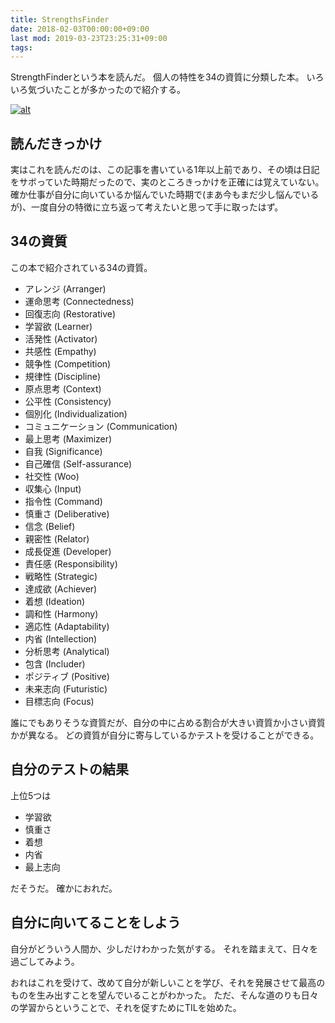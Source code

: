 ```yaml
---
title: StrengthsFinder
date: 2018-02-03T00:00:00+09:00
last mod: 2019-03-23T23:25:31+09:00
tags: 
---
```


StrengthFinderという本を読んだ。
個人の特性を34の資質に分類した本。
いろいろ気づいたことが多かったので紹介する。

[![alt](https://images-na.ssl-images-amazon.com/images/I/71Jdc24HjAL.jpg)](https://www.amazon.co.jp/dp/4532321433)

## 読んだきっかけ

実はこれを読んだのは、この記事を書いている1年以上前であり、その頃は日記をサボっていた時期だったので、実のところきっかけを正確には覚えていない。
確か仕事が自分に向いているか悩んでいた時期で(まあ今もまだ少し悩んでいるが)、一度自分の特徴に立ち返って考えたいと思って手に取ったはず。

## 34の資質

この本で紹介されている34の資質。

* アレンジ (Arranger)
* 運命思考 (Connectedness)
* 回復志向 (Restorative)
* 学習欲 (Learner)
* 活発性 (Activator)
* 共感性 (Empathy)
* 競争性 (Competition)
* 規律性 (Discipline)
* 原点思考 (Context)
* 公平性 (Consistency)
* 個別化 (Individualization)
* コミュニケーション (Communication)
* 最上思考 (Maximizer)
* 自我 (Significance)
* 自己確信 (Self-assurance)
* 社交性 (Woo)
* 収集心 (Input)
* 指令性 (Command)
* 慎重さ (Deliberative)
* 信念 (Belief)
* 親密性 (Relator)
* 成長促進 (Developer)
* 責任感 (Responsibility)
* 戦略性 (Strategic)
* 達成欲 (Achiever)
* 着想 (Ideation)
* 調和性 (Harmony)
* 適応性 (Adaptability)
* 内省 (Intellection)
* 分析思考 (Analytical)
* 包含 (Includer)
* ポジティブ (Positive)
* 未来志向 (Futuristic)
* 目標志向 (Focus)

誰にでもありそうな資質だが、自分の中に占める割合が大きい資質か小さい資質かが異なる。
どの資質が自分に寄与しているかテストを受けることができる。

## 自分のテストの結果

上位5つは

* 学習欲
* 慎重さ
* 着想
* 内省
* 最上志向

だそうだ。
確かにおれだ。

## 自分に向いてることをしよう

自分がどういう人間か、少しだけわかった気がする。
それを踏まえて、日々を過ごしてみよう。

おれはこれを受けて、改めて自分が新しいことを学び、それを発展させて最高のものを生み出すことを望んでいることがわかった。
ただ、そんな道のりも日々の学習からということで、それを促すためにTILを始めた。

